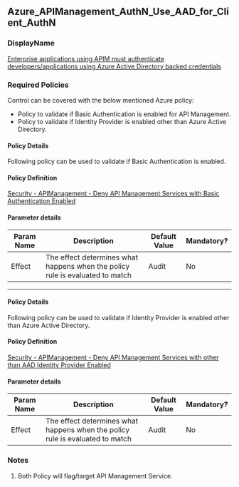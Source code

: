 ## Azure_APIManagement_AuthN_Use_AAD_for_Client_AuthN 

### DisplayName 
[Enterprise applications using APIM must authenticate developers/applications using Azure Active Directory backed credentials](../../../Control%20coverage/Feature/APIManagement.md#azure_apimanagement_authn_use_aad_for_client_authn)

### Required Policies
Control can be covered with the below mentioned Azure policy:
- Policy to validate if Basic Authentication is enabled for API Management.
- Policy to validate if Identity Provider is enabled other than Azure Active Directory.

#### Policy Details

Following policy can be used to validate if Basic Authentication is enabled.

#### Policy Definition
[Security - APIManagement - Deny API Management Services with Basic Authentication Enabled](Security%20-%20APIManagement%20-%20Deny%20APIs%20with%20Basic%20Authentication%20Enabled.json)

#### Parameter details
Param Name|Description|Default Value|Mandatory?
|----|----|----|----|
| Effect | The effect determines what happens when the policy rule is evaluated to match| Audit |No |

___ 


#### Policy Details

Following policy can be used to validate if Identity Provider is enabled other than Azure Active Directory.

#### Policy Definition

[Security - APIManagement - Deny API Management Services with other than AAD Identity Provider Enabled](Security%20-%20APIManagement%20-%20Deny%20APIs%20with%20other%20than%20AAD%20Identity%20Provider%20Enabled.json)

#### Parameter details
Param Name|Description|Default Value|Mandatory?
|----|----|----|----|
| Effect | The effect determines what happens when the policy rule is evaluated to match| Audit |No |

### Notes
1. Both Policy will flag/target API Management Service.








